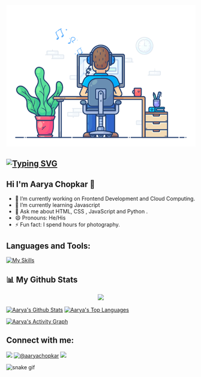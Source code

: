 ![](https://github.com/accodes21/accodes21/blob/main/git.gif) 

## [![Typing SVG](https://readme-typing-svg.herokuapp.com?size=28&center=true&width=800&lines=FrontEnd+Developer+;Python+Enthusiast;Learning+Cloud;Photographer)](https://git.io/typing-svg)

## Hi I'm Aarya Chopkar 👋

- 🔭 I’m currently working on Frontend Development and Cloud Computing.
- 🌱 I’m currently learning Javascript
- 💬 Ask me about HTML, CSS , JavaScript and Python .
- 😄 Pronouns: He/His
- ⚡ Fun fact: I spend hours for photography.





<h2 align="left">Languages and Tools:</h2>

[![My Skills](https://skillicons.dev/icons?i=c,cpp,html,css,js,ps,py,figma,vscode,git,github,mysql,gcp,kubernetes)](https://skillicons.dev)

## 📊 My Github Stats

<p align="center">
    <a href="http://www.github.com/accodes21"><img src="https://github-readme-streak-stats.herokuapp.com/?user=accodes21&stroke=ffffff&background=0D1117&ring=5BCDEC&fire=5BCDEC&currStreakNum=ffffff&currStreakLabel=5BCDEC&sideNums=ffffff&sideLabels=ffffff&dates=ffffff&hide_border=true" /></a></p>

 <a href="https://github.com/accodes21"><img alt="Aarya's Github Stats" src="https://github-readme-stats.vercel.app/api?username=accodes21&show_icons=true&count_private=true&theme=react&hide_border=true&bg_color=0D1117" /></a>
  <a href="https://github.com/accodes21"><img alt="Aarya's Top Languages" src="https://github-readme-stats.vercel.app/api/top-langs/?username=accodes21&langs_count=8&count_private=true&layout=compact&theme=react&hide_border=true&bg_color=0D1117" width="300px"/></a>

<a href="https://github.com/accodes21/github-readme-activity-graph"><img alt="Aarya's Activity Graph" src="https://activity-graph.herokuapp.com/graph?username=accodes21&bg_color=0D1117&color=5BCDEC&line=5BCDEC&point=FFFFFF&hide_border=true" /><a>

    
<h2 align="left">Connect with me:</h2>
<p align="left">
<a href = "https://www.linkedin.com/in/aarya-chopkar-581aa2228/"><img src="https://img.icons8.com/fluent/48/000000/linkedin.png" width="30px"/></a>
<a href="https://www.hackerrank.com/@aaryachopkar" ><img  src="https://raw.githubusercontent.com/rahuldkjain/github-profile-readme-generator/master/src/images/icons/Social/hackerrank.svg" alt="@aaryachopkar" width="30" /></a>
 <a href = "https://twitter.com/ChopkarAarya"><img src="https://img.icons8.com/fluent/48/000000/twitter.png" width="30px"/></a>
</p>

    
![snake gif](https://github.com/accodes21/accodes21/blob/output/github-contribution-grid-snake.gif)
